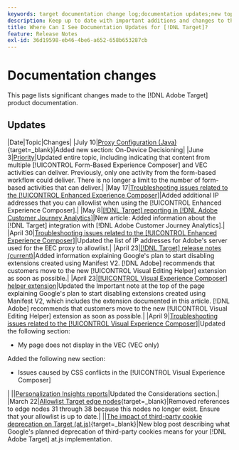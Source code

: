 ```yaml
---
keywords: target documentation change log;documentation updates;new topics;edits;updates;update 
description: Keep up to date with important additions and changes to the [!DNL Adobe Target] documentation.
title: Where Can I See Documentation Updates for [!DNL Target]?
feature: Release Notes
exl-id: 36d19598-eb46-4be6-a652-658b653287cb
---
```

# Documentation changes

This page lists significant changes made to the [!DNL Adobe Target] product documentation.

## Updates

|Date|Topic|Changes|
|July 10|[Proxy Configuration (Java)](https://experienceleague.adobe.com/en/docs/target-dev/developer/server-side/java/proxy-configuration){target=_blank}|Added new section: On-Device Decisioning|
|June 3|[Priority](/help/main/c-activities/priority.md)|Updated entire topic, including indicating that content from multiple [!UICONTROL Form-Based Experience Composer] and VEC activities can deliver. Previously, only one activity from the form-based workflow could deliver. There is no longer a limit to the number of form-based activities that can deliver.|
|May 17|[Troubleshooting issues related to the [!UICONTROL Enhanced Experience Composer]](/help/main/c-experiences/c-visual-experience-composer/r-troubleshoot-composer/troubleshooting-issues-related-to-the-enhanced-experience-composer-eec.md)|Added additional IP addresses that you can allowlist when using the [!UICONTROL Enhanced Experience Composer].|
|May 8|[[!DNL Target] reporting in [!DNL Adobe Customer Journey Analytics]](/help/main/c-integrating-target-with-mac/cja/target-reporting-in-cja.md)|New article: Added information about the [!DNL Target] integration with [!DNL Adobe Customer Journey Analytics].|
|April 30|[Troubleshooting issues related to the [!UICONTROL Enhanced Experience Composer]](/help/main/c-experiences/c-visual-experience-composer/r-troubleshoot-composer/troubleshooting-issues-related-to-the-enhanced-experience-composer-eec.md)|Updated the list of IP addresses for Adobe's server used for the EEC proxy to allowlist.|
|April 23|[[!DNL Target] release notes (current)](/help/main/r-release-notes/release-notes.md)|Added information explaining Google's plan to start disabling extensions created using Manifest V2. [!DNL Adobe] recommends that customers move to the new [!UICONTROL Visual Editing Helper] extension as soon as possible.|
|April 23|[[!UICONTROL Visual Experience Composer] helper extension](/help/main/c-experiences/c-visual-experience-composer/r-troubleshoot-composer/vec-helper-browser-extension.md)|Updated the Important note at the top of the page explaining Google's plan to start disabling extensions created using Manifest V2, which includes the extension documented in this article. [!DNL Adobe] recommends that customers move to the new [!UICONTROL Visual Editing Helper] extension as soon as possible.|
|April 9|[Troubleshooting issues related to the [!UICONTROL Visual Experience Composer]](/help/main/c-experiences/c-visual-experience-composer/r-troubleshoot-composer/troubleshooting-issues-related-to-the-visual-experience-composer-vec.md)|Updated the following section:<ul><li>My page does not display in the VEC (VEC only)</li></ul>Added the following new section:<ul><li>Issues caused by CSS conflicts in the [!UICONTROL Visual Experience Composer]</li></ul>|
||[Personalization Insights reports](/help/main/c-reports/c-personalization-insights-reports/personalization-insights-reports.md)|Updated the Considerations section.|
|March 22|[Allowlist Target edge nodes](https://experienceleague.adobe.com/en/docs/target-dev/developer/implementation/privacy/allowlist-edges){target=_blank}|Removed references to edge nodes 31 through 38 because this nodes no longer exist. Ensure that your allowlist is up to date.|
||[The impact of third-party cookie deprecation on Target (at.js)](https://experienceleague.adobe.com/docs/target-dev/assets/third_party_cookie_deprecation){target=_blank}|New blog post describing what Google's planned deprecation of third-party cookies means for your [!DNL Adobe Target] at.js implementation.